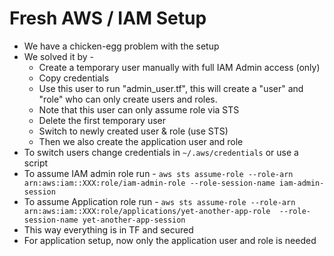 # Fresh AWS / IAM Setup

- We have a chicken-egg problem with the setup
- We solved it by -
  - Create a temporary user manually with full IAM Admin access (only)
  - Copy credentials
  - Use this user to run "admin_user.tf", this will create a "user" and "role" who can only create users and roles.
  - Note that this user can only assume role via STS
  - Delete the first temporary user
  - Switch to newly created user & role (use STS)
  - Then we also create the application user and role
- To switch users change credentials in `~/.aws/credentials` or use a script
- To assume IAM admin role run - `aws sts assume-role --role-arn arn:aws:iam::XXX:role/iam-admin-role --role-session-name iam-admin-session`
- To assume Application role run - `aws sts assume-role --role-arn arn:aws:iam::XXX:role/applications/yet-another-app-role  --role-session-name yet-another-app-session`
- This way everything is in TF and secured
- For application setup, now only the application user and role is needed
